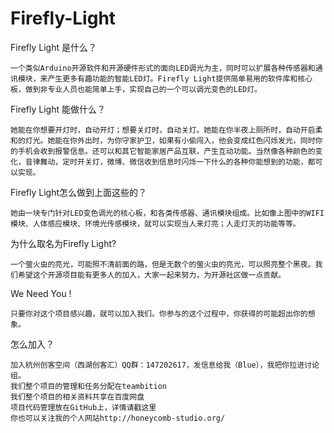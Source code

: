Firefly-Light
=============

Firefly Light 是什么？

    一个类似Arduino开源软件和开源硬件形式的面向LED调光为主，同时可以扩展各种传感器和通讯模块，来产生更多有趣功能的智能LED灯。Firefly Light提供简单易用的软件库和核心板，做到非专业人员也能简单上手，实现自己的一个可以调光变色的LED灯。


Firefly Light 能做什么？

    她能在你想要开灯时，自动开灯；想要关灯时，自动关灯。她能在你半夜上厕所时，自动开启柔和的灯光。她能在你外出时，为你守家护卫，如果有小偷闯入，他会变成红色闪烁发光，同时你的手机会收到报警信息。还可以和其它智能家居产品互联，产生互动功能。当然像各种颜色的变化，音律舞动，定时开关灯，微博、微信收到信息时闪烁一下什么的各种你能想到的功能，都可以实现。

Firefly Light怎么做到上面这些的？

    她由一块专门针对LED变色调光的核心板，和各类传感器、通讯模块组成。比如像上图中的WIFI模块、人体感应模块、环境光传感模块，就可以实现当人来灯亮；人走灯灭的功能等等。

为什么取名为Firefly Light?

    一个萤火虫的亮光，可能照不清前面的路，但是无数个的萤火虫的亮光，可以照亮整个黑夜。我们希望这个开源项目能有更多人的加入，大家一起来努力，为开源社区做一点贡献。
    
We Need You !

    只要你对这个项目感兴趣，就可以加入我们。你参与的这个过程中，你获得的可能超出你的想象。
    
怎么加入？

    加入杭州创客空间（西湖创客汇）QQ群：147202617，发信息给我（Blue），我把你拉进讨论组。
    我们整个项目的管理和任务分配在teambition
    我们整个项目的相关资料共享在百度网盘
    项目代码管理放在GitHub上，详情请戳这里
    你也可以关注我的个人网站http://honeycomb-studio.org/
